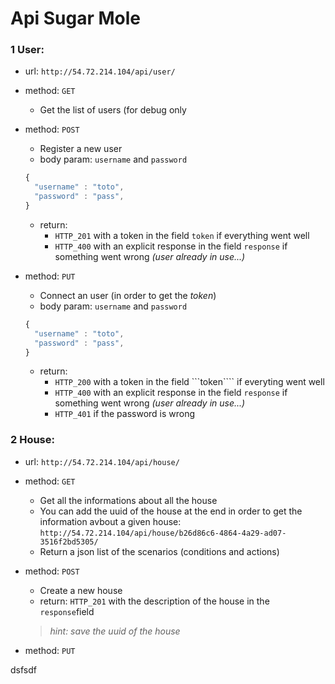 # Api Sugar Mole

### 1 User:
* url: ```http://54.72.214.104/api/user/```
* method: ```GET```
	* Get the list of users (for debug only
* method: ```POST```
	* Register a new user 	
	* body param: ```username``` and ```password``` 
	```javascript
  {
      "username" : "toto",
      "password" : "pass",
  }
  ```
  * return:  
     + ```HTTP_201``` with a token in the field ```token``` if everything went well
     + ```HTTP_400``` with an explicit response in the field ```response``` if something went wrong *(user already in use...)*
    

* method: ```PUT```
	* Connect an user (in order to get the *token*)
	* body param: ```username``` and ```password``` 
	```javascript
  {
      "username" : "toto",
      "password" : "pass",
  }
  ```
  * return:
  	* ```HTTP_200``` with a token in the field ```token```` if everyting went well
  	* ```HTTP_400```  with an explicit response in the field ```response``` if something went wrong *(user already in use...)*
  	* ```HTTP_401``` if the password is wrong

	
### 2 House:
* url:  ```http://54.72.214.104/api/house/```
* method: ```GET```
    * Get all the informations about all the house
    * You can add the uuid of the house at the end in order to get the information avbout a given house: ```http://54.72.214.104/api/house/b26d86c6-4864-4a29-ad07-3516f2bd5305/```
    * Return a json list of the scenarios (conditions and actions)

* method: ```POST```
    * Create a new house
    * return: ```HTTP_201``` with the description of the house in the ```response```field
    > *hint: save the uuid of the house*

* method: ```PUT```
















dsfsdf